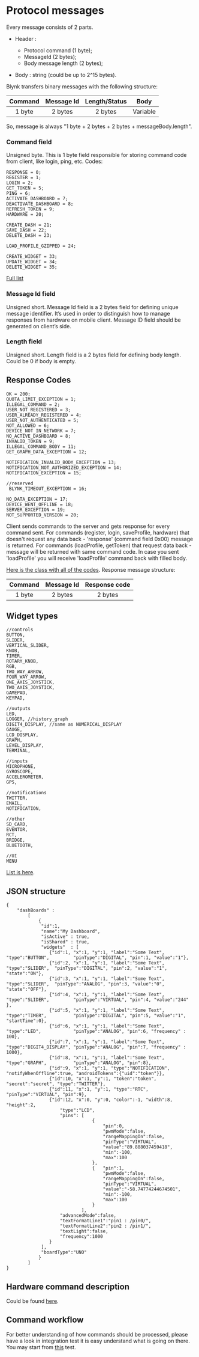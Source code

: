 # Protocol messages

Every message consists of 2 parts.

+ Header :
    + Protocol command (1 byte);
    + MessageId (2 bytes);
    + Body message length (2 bytes);

+ Body : string (could be up to 2^15 bytes).

Blynk transfers binary messages with the following structure:

| Command       | Message Id    | Length/Status   | Body     |
|:-------------:|:-------------:|:---------------:|:--------:|
| 1 byte        | 2 bytes       | 2 bytes         | Variable |

So, message is always "1 byte + 2 bytes + 2 bytes + messageBody.length".

### Command field
Unsigned byte.
This is 1 byte field responsible for storing command code from client, like login, ping, etc. Codes:

    RESPONSE = 0;  
    REGISTER = 1;              
    LOGIN = 2;                  
    GET_TOKEN = 5; 
    PING = 6;      
    ACTIVATE_DASHBOARD = 7;
    DEACTIVATE_DASHBOARD = 8;
    REFRESH_TOKEN = 9;
    HARDWARE = 20;
    
    CREATE_DASH = 21;
    SAVE_DASH = 22;
    DELETE_DASH = 23;
    
    LOAD_PROFILE_GZIPPED = 24;

    CREATE_WIDGET = 33;
    UPDATE_WIDGET = 34;
    DELETE_WIDGET = 35;

[Full list](https://github.com/blynkkk/blynk-server/blob/master/server/core/src/main/java/cc/blynk/server/core/protocol/enums/Command.java#L11) 

### Message Id field
Unsigned short.
Message Id field is a 2 bytes field for defining unique message identifier. It’s used in order to distinguish 
how to manage responses from hardware on mobile client. Message ID field should be generated on client’s side.

### Length field
Unsigned short.
Length field is a 2 bytes field for defining body length. Could be 0 if body is empty.

## Response Codes

    OK = 200;
    QUOTA_LIMIT_EXCEPTION = 1;
    ILLEGAL_COMMAND = 2;
    USER_NOT_REGISTERED = 3;
    USER_ALREADY_REGISTERED = 4;
    USER_NOT_AUTHENTICATED = 5;
    NOT_ALLOWED = 6;
    DEVICE_NOT_IN_NETWORK = 7;
    NO_ACTIVE_DASHBOARD = 8;
    INVALID_TOKEN = 9;
    ILLEGAL_COMMAND_BODY = 11;
    GET_GRAPH_DATA_EXCEPTION = 12;
    
    NOTIFICATION_INVALID_BODY_EXCEPTION = 13;
    NOTIFICATION_NOT_AUTHORIZED_EXCEPTION = 14;
    NOTIFICATION_EXCEPTION = 15;
    
    //reserved
     BLYNK_TIMEOUT_EXCEPTION = 16;
     
    NO_DATA_EXCEPTION = 17;
    DEVICE_WENT_OFFLINE = 18;
    SERVER_EXCEPTION = 19;
    NOT_SUPPORTED_VERSION = 20;

Client sends commands to the server and gets response for every command sent.
For commands (register, login, saveProfile, hardware) that doesn't request any data back - 'response' (command field 0x00) message is returned.
For commands (loadProfile, getToken) that request data back - message will be returned with same command code. In case you sent 'loadProfile' you will receive 'loadProfile' command back with filled body.

[Here is the class with all of the codes](https://github.com/blynkkk/blynk-server/blob/master/server/core/src/main/java/cc/blynk/server/core/protocol/enums/Response.java#L12).
Response message structure:

| Command       | Message Id    | Response code   |
|:-------------:|:-------------:|:---------------:|
| 1 byte        | 2 bytes       | 2 bytes         |


## Widget types

    //controls
    BUTTON,
    SLIDER,
    VERTICAL_SLIDER,
    KNOB,
    TIMER,
    ROTARY_KNOB,
    RGB,
    TWO_WAY_ARROW,
    FOUR_WAY_ARROW,
    ONE_AXIS_JOYSTICK,
    TWO_AXIS_JOYSTICK,
    GAMEPAD,
    KEYPAD,

    //outputs
    LED,
    LOGGER, //history_graph
    DIGIT4_DISPLAY, //same as NUMERICAL_DISPLAY
    GAUGE,
    LCD_DISPLAY,
    GRAPH,
    LEVEL_DISPLAY,
    TERMINAL,

    //inputs
    MICROPHONE,
    GYROSCOPE,
    ACCELEROMETER,
    GPS,

    //notifications
    TWITTER,
    EMAIL,
    NOTIFICATION,

    //other
    SD_CARD,
    EVENTOR,
    RCT,
    BRIDGE,
    BLUETOOTH,

    //UI
    MENU


[List is here](https://github.com/blynkkk/blynk-server/blob/master/server/core/src/main/java/cc/blynk/server/core/model/enums/WidgetType.java#L8).

## JSON structure

    {
        "dashBoards" :
            [
                {
                 "id":1,
                 "name":"My Dashboard",
                 "isActive" : true,
                 "isShared" : true,
                 "widgets"  : [
                    {"id":1, "x":1, "y":1, "label":"Some Text", "type":"BUTTON",         "pinType":"DIGITAL", "pin":1, "value":"1"},
                    {"id":2, "x":1, "y":1, "label":"Some Text", "type":"SLIDER",  "pinType":"DIGITAL", "pin":2, "value":"1", "state":"ON"},
                    {"id":3, "x":1, "y":1, "label":"Some Text", "type":"SLIDER",  "pinType":"ANALOG", "pin":3, "value":"0", "state":"OFF"},
                    {"id":4, "x":1, "y":1, "label":"Some Text", "type":"SLIDER",         "pinType":"VIRTUAL", "pin":4, "value":"244" },
                    {"id":5, "x":1, "y":1, "label":"Some Text", "type":"TIMER",          "pinType":"DIGITAL", "pin":5, "value":"1", "startTime":0},
                    {"id":6, "x":1, "y":1, "label":"Some Text", "type":"LED",            "pinType":"ANALOG", "pin":6, "frequency" : 100},
                    {"id":7, "x":1, "y":1, "label":"Some Text", "type":"DIGIT4_DISPLAY", "pinType":"ANALOG", "pin":7, "frequency" : 1000},
                    {"id":8, "x":1, "y":1, "label":"Some Text", "type":"GRAPH",          "pinType":"ANALOG", "pin":8},
                    {"id":9, "x":1, "y":1, "type":"NOTIFICATION", "notifyWhenOffline":true, "androidTokens":{"uid":"token"}},
                    {"id":10, "x":1, "y":1, "token":"token", "secret":"secret", "type":"TWITTER"},
                    {"id":11, "x":1, "y":1, "type":"RTC", "pinType":"VIRTUAL", "pin":9},
                    {"id":12, "x":0, "y":0, "color":-1, "width":8, "height":2,
                        "type":"LCD",
                        "pins": [
                                    {
                                        "pin":0,
                                        "pwmMode":false,
                                        "rangeMappingOn":false,
                                        "pinType":"VIRTUAL",
                                        "value":"89.888037459418",
                                        "min":-100,
                                        "max":100
                                    },
                                    {   "pin":1,
                                        "pwmMode":false,
                                        "rangeMappingOn":false,
                                        "pinType":"VIRTUAL",
                                        "value":"-58.74774244674501",
                                        "min":-100,
                                        "max":100
                                    }
                                ],
                        "advancedMode":false,
                        "textFormatLine1":"pin1 : /pin0/",
                        "textFormatLine2":"pin2 : /pin1/",
                        "textLight":false,
                        "frequency":1000
                    }
                 ],
                 "boardType":"UNO"
                }
            ]
    }
    
## Hardware command description
    
Could be found [here](https://github.com/blynkkk/blynk-library/blob/master/docs/Implementing.md#hardwarebridge-command-body).
    
## Command workflow

For better understanding of how commands should be processed, please have a look in integration test 
it is easy understand what is going on there. You may start from [this](https://github.com/blynkkk/blynk-server/blob/master/integration-tests/src/test/java/cc/blynk/integration/tcp/MainWorkflowTest.java#L78) test.